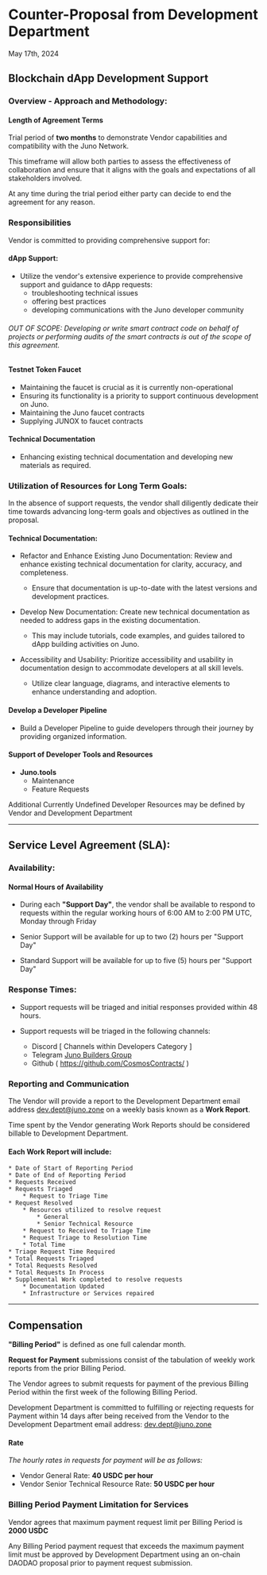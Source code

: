 # Counter-Proposal from Development Department

May 17th, 2024

## Blockchain dApp Development Support

### Overview - Approach and Methodology:

#### Length of Agreement Terms

Trial period of **two months** to demonstrate Vendor capabilities and compatibility with the Juno Network.

This timeframe will allow both parties to assess the effectiveness of collaboration and ensure that it aligns with the goals and expectations of all stakeholders involved.

At any time during the trial period either party can decide to end the agreement for any reason.

### Responsibilities

Vendor is committed to providing comprehensive support for:

#### dApp Support:

- Utilize the vendor's extensive experience to provide comprehensive support and guidance to dApp requests:
  - troubleshooting technical issues
  - offering best practices
  - developing communications with the Juno developer community

###### OUT OF SCOPE: Developing or write smart contract code on behalf of projects or performing audits of the smart contracts is out of the scope of this agreement.

#### Testnet Token Faucet

- Maintaining the faucet is crucial as it is currently non-operational
- Ensuring its functionality is a priority to support continuous development on Juno.
- Maintaining the Juno faucet contracts
- Supplying JUNOX to faucet contracts

#### Technical Documentation

- Enhancing existing technical documentation and developing new materials as required.

### Utilization of Resources for Long Term Goals:

In the absence of support requests, the vendor shall diligently dedicate their time towards advancing long-term goals and objectives as outlined in the proposal.

#### Technical Documentation:

- Refactor and Enhance Existing Juno Documentation: Review and enhance existing technical documentation for clarity, accuracy, and completeness.

  - Ensure that documentation is up-to-date with the latest versions and development practices.

- Develop New Documentation: Create new technical documentation as needed to address gaps in the existing documentation.

  - This may include tutorials, code examples, and guides tailored to dApp building activities on Juno.

- Accessibility and Usability: Prioritize accessibility and usability in documentation design to accommodate developers at all skill levels.
  - Utilize clear language, diagrams, and interactive elements to enhance understanding and adoption.

#### Develop a Developer Pipeline

- Build a Developer Pipeline to guide developers through their journey by providing organized information.

#### Support of Developer Tools and Resources

- **Juno.tools**
  - Maintenance
  - Feature Requests

Additional Currently Undefined Developer Resources may be defined by Vendor and Development Department

---

## Service Level Agreement (SLA):

### Availability:

#### Normal Hours of Availability

- During each **"Support Day"**, the vendor shall be available to respond to requests within the regular working hours of 6:00 AM to 2:00 PM UTC, Monday through Friday

- Senior Support will be available for up to two (2) hours per "Support Day"

- Standard Support will be available for up to five (5) hours per "Support Day"

### Response Times:

- Support requests will be triaged and initial responses provided within 48 hours.

- Support requests will be triaged in the following channels:
  - Discord [ Channels within Developers Category ]
  - Telegram [Juno Builders Group](https://t.me/+cajTyXL-CSs0OGYy)
  - Github ( https://github.com/CosmosContracts/ )

### Reporting and Communication

The Vendor will provide a report to the Development Department email address dev.dept@juno.zone on a weekly basis known as a **Work Report**.

Time spent by the Vendor generating Work Reports should be considered billable to Development Department.

#### Each Work Report will include:

    * Date of Start of Reporting Period
    * Date of End of Reporting Period
    * Requests Received
    * Requests Triaged
        * Request to Triage Time
    * Request Resolved
        * Resources utilized to resolve request
            * General
            * Senior Technical Resource
        * Request to Received to Triage Time
        * Request Triage to Resolution Time
        * Total Time
    * Triage Request Time Required
    * Total Requests Triaged
    * Total Requests Resolved
    * Total Requests In Process
    * Supplemental Work completed to resolve requests
        * Documentation Updated
        * Infrastructure or Services repaired

---

## Compensation

**"Billing Period"** is defined as one full calendar month.

**Request for Payment** submissions consist of the tabulation of weekly work reports from the prior Billing Period.

The Vendor agrees to submit requests for payment of the previous Billing Period within the first week of the following Billing Period.

Development Department is committed to fulfilling or rejecting requests for Payment within 14 days after being received from the Vendor to the Development Department email address: dev.dept@juno.zone

#### Rate

_The hourly rates in requests for payment will be as follows:_

- Vendor General Rate: **40 USDC per hour**
- Vendor Senior Technical Resource Rate: **50 USDC per hour**

### Billing Period Payment Limitation for Services

Vendor agrees that maximum payment request limit per Billing Period is **2000 USDC**

Any Billing Period payment request that exceeds the maximum payment limit must be approved by Development Department using an on-chain DAODAO proposal prior to payment request submission.
